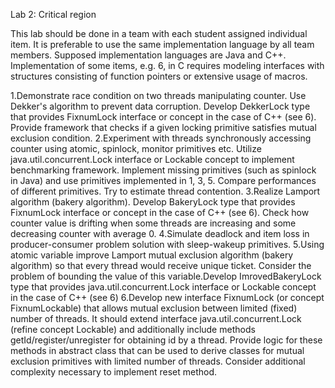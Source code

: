 Lab 2: Critical region

This lab should be done in a team with each student assigned individual item. It is preferable to use the same implementation language by all team members. Supposed implementation languages are Java and C++. Implementation of some items, e.g. 6, in C requires modeling interfaces with structures consisting of function pointers or extensive usage of macros.

1.Demonstrate race condition on two threads manipulating counter. Use Dekker's algorithm to prevent data corruption. Develop DekkerLock type that provides FixnumLock interface or concept in the case of C++ (see 6). Provide framework that checks if a given locking primitive satisfies mutual exclusion condition. 
2.Experiment with threads synchronously accessing counter using atomic, spinlock, monitor primitives etc. Utilize java.util.concurrent.Lock interface or Lockable concept to implement benchmarking framework. Implement missing primitives (such as spinlock in Java) and use primitives implemented in 1, 3, 5. Compare performances of different primitives. Try to estimate thread contention. 
3.Realize Lamport algorithm (bakery algorithm). Develop BakeryLock type that provides FixnumLock interface or concept in the case of C++ (see 6). Check how counter value is drifting when some threads are increasing and some decreasing counter with average 0.
4.Simulate deadlock and item loss in producer-consumer problem solution with sleep-wakeup primitives.
5.Using atomic variable improve Lamport mutual exclusion algorithm (bakery algorithm) so that every thread would receive unique ticket. Consider the problem of bounding the value of this variable.Develop ImrovedBakeryLock type that provides java.util.concurrent.Lock interface or Lockable concept in the case of C++ (see 6)
6.Develop new interface FixnumLock (or concept FixnumLockable) that allows mutual exclusion between limited (fixed) number of threads. It should extend interface java.util.concurrent.Lock (refine concept Lockable) and additionally include methods getId/register/unregister for obtaining id by a thread. Provide logic for these methods in abstract class that can be used to derive classes for mutual exclusion primitives with limited number of threads. Consider additional complexity necessary to implement reset method.


